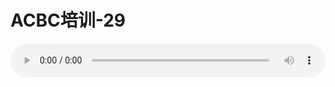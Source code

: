 # ACBC培训-29

<audio style="width: 100%;" preload="false" controls controlslist="nodownload"><source src="//cdn.wechat.edu.pl/audio/mp3/old/12131.mp3" type="audio/mpeg">Your browser does not support the audio element.</audio>


